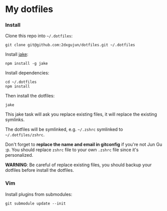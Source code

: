 # My dotfiles

### Install

Clone this repo into `~/.dotfiles`:
```
git clone git@github.com:2dxgujun/dotfiles.git ~/.dotfiles
```

Install [jake](https://github.com/jakejs/jake):
```
npm install -g jake
```

Install dependencies:
```
cd ~/.dotfiles
npm install
```

Then install the dotfiles:
```
jake
```

This jake task will ask you replace existing files, it will replace the existing symlinks.

The dotfiles will be symlinked, e.g. `~/.zshrc` symlinked to `~/.dotfiles/zshrc`.

Don't forget to **replace the name and email in gitconfig** if you're not Jun Gu :p. You should replace `zshrc` file to your own `.zshrc` file since it's personalized.

**WARNING**: Be careful of replace existing files, you should backup your dotfiles before install the dotfiles.

### Vim

Install plugins from submodules:

```
git submodule update --init
```
